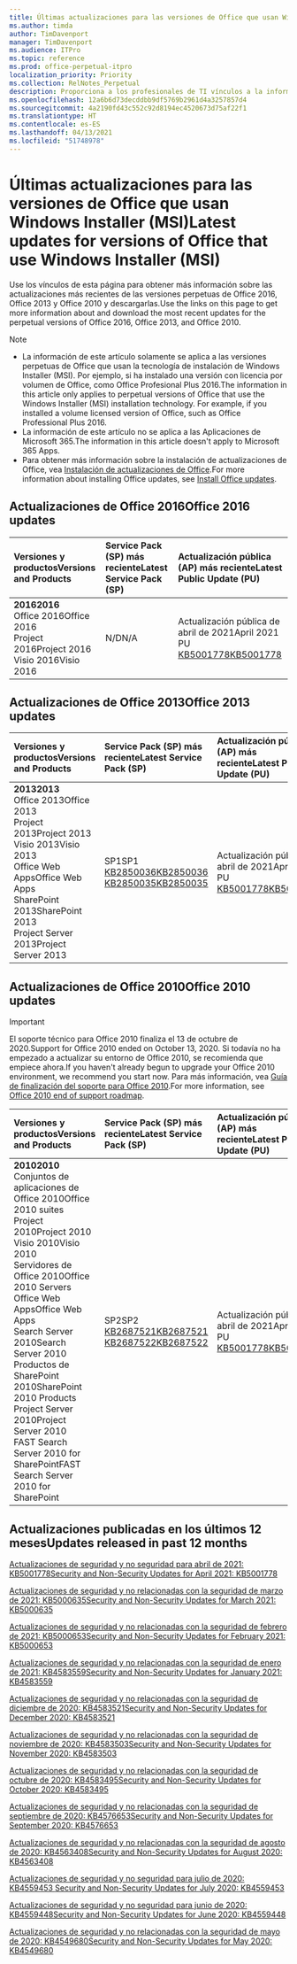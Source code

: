 ```yaml
---
title: Últimas actualizaciones para las versiones de Office que usan Windows Installer (MSI)
ms.author: timda
author: TimDavenport
manager: TimDavenport
ms.audience: ITPro
ms.topic: reference
ms.prod: office-perpetual-itpro
localization_priority: Priority
ms.collection: RelNotes_Perpetual
description: Proporciona a los profesionales de TI vínculos a la información de las últimas actualizaciones de las versiones perpetuas de Office 2016, Office 2013 y Office 2010.
ms.openlocfilehash: 12a6b6d73decddbb9df5769b2961d4a3257857d4
ms.sourcegitcommit: 4a2190fd43c552c92d8194ec4520673d75af22f1
ms.translationtype: HT
ms.contentlocale: es-ES
ms.lasthandoff: 04/13/2021
ms.locfileid: "51748978"
---
```

# <a name="latest-updates-for-versions-of-office-that-use-windows-installer-msi"></a><span data-ttu-id="7d6ef-103">Últimas actualizaciones para las versiones de Office que usan Windows Installer (MSI)</span><span class="sxs-lookup"><span data-stu-id="7d6ef-103">Latest updates for versions of Office that use Windows Installer (MSI)</span></span>

<span data-ttu-id="7d6ef-104">Use los vínculos de esta página para obtener más información sobre las actualizaciones más recientes de las versiones perpetuas de Office 2016, Office 2013 y Office 2010 y descargarlas.</span><span class="sxs-lookup"><span data-stu-id="7d6ef-104">Use the links on this page to get more information about and download the most recent updates for the perpetual versions of Office 2016, Office 2013, and Office 2010.</span></span>
  
 
> [!NOTE]
> - <span data-ttu-id="7d6ef-p101">La información de este artículo solamente se aplica a las versiones perpetuas de Office que usan la tecnología de instalación de Windows Installer (MSI). Por ejemplo, si ha instalado una versión con licencia por volumen de Office, como Office Profesional Plus 2016.</span><span class="sxs-lookup"><span data-stu-id="7d6ef-p101">The information in this article only applies to perpetual versions of Office that use the Windows Installer (MSI) installation technology. For example, if you installed a volume licensed version of Office, such as Office Professional Plus 2016.</span></span>
> - <span data-ttu-id="7d6ef-107">La información de este artículo no se aplica a las Aplicaciones de Microsoft 365.</span><span class="sxs-lookup"><span data-stu-id="7d6ef-107">The information in this article doesn't apply to Microsoft 365 Apps.</span></span>
> - <span data-ttu-id="7d6ef-108">Para obtener más información sobre la instalación de actualizaciones de Office, vea [Instalación de actualizaciones de Office](https://support.office.com/article/2ab296f3-7f03-43a2-8e50-46de917611c5).</span><span class="sxs-lookup"><span data-stu-id="7d6ef-108">For more information about installing Office updates, see [Install Office updates](https://support.office.com/article/2ab296f3-7f03-43a2-8e50-46de917611c5).</span></span> 


## <a name="office-2016-updates"></a><span data-ttu-id="7d6ef-109">Actualizaciones de Office 2016</span><span class="sxs-lookup"><span data-stu-id="7d6ef-109">Office 2016 updates</span></span>

|<span data-ttu-id="7d6ef-110">**Versiones y productos**</span><span class="sxs-lookup"><span data-stu-id="7d6ef-110">**Versions and Products**</span></span>|<span data-ttu-id="7d6ef-111">**Service Pack (SP) más reciente**</span><span class="sxs-lookup"><span data-stu-id="7d6ef-111">**Latest Service Pack (SP)**</span></span>|<span data-ttu-id="7d6ef-112">**Actualización pública (AP) más reciente**</span><span class="sxs-lookup"><span data-stu-id="7d6ef-112">**Latest Public Update (PU)**</span></span>|
|:-----|:-----|:-----|
|<span data-ttu-id="7d6ef-113">**2016**</span><span class="sxs-lookup"><span data-stu-id="7d6ef-113">**2016**</span></span> <br/> <span data-ttu-id="7d6ef-114">Office 2016</span><span class="sxs-lookup"><span data-stu-id="7d6ef-114">Office 2016</span></span>  <br/> <span data-ttu-id="7d6ef-115">Project 2016</span><span class="sxs-lookup"><span data-stu-id="7d6ef-115">Project 2016</span></span>  <br/> <span data-ttu-id="7d6ef-116">Visio 2016</span><span class="sxs-lookup"><span data-stu-id="7d6ef-116">Visio 2016</span></span>  <br/> |<span data-ttu-id="7d6ef-117">N/D</span><span class="sxs-lookup"><span data-stu-id="7d6ef-117">N/A</span></span>  <br/> |<span data-ttu-id="7d6ef-118">Actualización pública de abril de 2021</span><span class="sxs-lookup"><span data-stu-id="7d6ef-118">April 2021 PU</span></span>  <br/> [<span data-ttu-id="7d6ef-119">KB5001778</span><span class="sxs-lookup"><span data-stu-id="7d6ef-119">KB5001778</span></span>](https://support.microsoft.com/help/5001778) <br/> |

## <a name="office-2013-updates"></a><span data-ttu-id="7d6ef-120">Actualizaciones de Office 2013</span><span class="sxs-lookup"><span data-stu-id="7d6ef-120">Office 2013 updates</span></span>

|<span data-ttu-id="7d6ef-121">**Versiones y productos**</span><span class="sxs-lookup"><span data-stu-id="7d6ef-121">**Versions and Products**</span></span>|<span data-ttu-id="7d6ef-122">**Service Pack (SP) más reciente**</span><span class="sxs-lookup"><span data-stu-id="7d6ef-122">**Latest Service Pack (SP)**</span></span>|<span data-ttu-id="7d6ef-123">**Actualización pública (AP) más reciente**</span><span class="sxs-lookup"><span data-stu-id="7d6ef-123">**Latest Public Update (PU)**</span></span>|
|:-----|:-----|:-----|
|<span data-ttu-id="7d6ef-124">**2013**</span><span class="sxs-lookup"><span data-stu-id="7d6ef-124">**2013**</span></span> <br/> <span data-ttu-id="7d6ef-125">Office 2013</span><span class="sxs-lookup"><span data-stu-id="7d6ef-125">Office 2013</span></span>  <br/> <span data-ttu-id="7d6ef-126">Project 2013</span><span class="sxs-lookup"><span data-stu-id="7d6ef-126">Project 2013</span></span>  <br/> <span data-ttu-id="7d6ef-127">Visio 2013</span><span class="sxs-lookup"><span data-stu-id="7d6ef-127">Visio 2013</span></span>  <br/> <span data-ttu-id="7d6ef-128">Office Web Apps</span><span class="sxs-lookup"><span data-stu-id="7d6ef-128">Office Web Apps</span></span>  <br/> <span data-ttu-id="7d6ef-129">SharePoint 2013</span><span class="sxs-lookup"><span data-stu-id="7d6ef-129">SharePoint 2013</span></span>  <br/> <span data-ttu-id="7d6ef-130">Project Server 2013</span><span class="sxs-lookup"><span data-stu-id="7d6ef-130">Project Server 2013</span></span>  <br/> |<span data-ttu-id="7d6ef-131">SP1</span><span class="sxs-lookup"><span data-stu-id="7d6ef-131">SP1</span></span> <br/> [<span data-ttu-id="7d6ef-132">KB2850036</span><span class="sxs-lookup"><span data-stu-id="7d6ef-132">KB2850036</span></span>](https://support.microsoft.com/kb/2850036) <br/>[<span data-ttu-id="7d6ef-133">KB2850035</span><span class="sxs-lookup"><span data-stu-id="7d6ef-133">KB2850035</span></span>](https://support.microsoft.com/kb/2850035) <br/> |<span data-ttu-id="7d6ef-134">Actualización pública de abril de 2021</span><span class="sxs-lookup"><span data-stu-id="7d6ef-134">April 2021 PU</span></span>  <br/> [<span data-ttu-id="7d6ef-135">KB5001778</span><span class="sxs-lookup"><span data-stu-id="7d6ef-135">KB5001778</span></span>](https://support.microsoft.com/help/5001778) <br/> |
   
## <a name="office-2010-updates"></a><span data-ttu-id="7d6ef-136">Actualizaciones de Office 2010</span><span class="sxs-lookup"><span data-stu-id="7d6ef-136">Office 2010 updates</span></span>
> [!IMPORTANT]
> <span data-ttu-id="7d6ef-137">El soporte técnico para Office 2010 finaliza el 13 de octubre de 2020.</span><span class="sxs-lookup"><span data-stu-id="7d6ef-137">Support for Office 2010 ended on October 13, 2020.</span></span> <span data-ttu-id="7d6ef-138">Si todavía no ha empezado a actualizar su entorno de Office 2010, se recomienda que empiece ahora.</span><span class="sxs-lookup"><span data-stu-id="7d6ef-138">If you haven't already begun to upgrade your Office 2010 environment, we recommend you start now.</span></span> <span data-ttu-id="7d6ef-139">Para más información, vea [Guía de finalización del soporte para Office 2010](/DeployOffice/office-2010-end-support-roadmap).</span><span class="sxs-lookup"><span data-stu-id="7d6ef-139">For more information, see [Office 2010 end of support roadmap](/DeployOffice/office-2010-end-support-roadmap).</span></span> 

|<span data-ttu-id="7d6ef-140">**Versiones y productos**</span><span class="sxs-lookup"><span data-stu-id="7d6ef-140">**Versions and Products**</span></span>|<span data-ttu-id="7d6ef-141">**Service Pack (SP) más reciente**</span><span class="sxs-lookup"><span data-stu-id="7d6ef-141">**Latest Service Pack (SP)**</span></span>|<span data-ttu-id="7d6ef-142">**Actualización pública (AP) más reciente**</span><span class="sxs-lookup"><span data-stu-id="7d6ef-142">**Latest Public Update (PU)**</span></span>|
|:-----|:-----|:-----|
|<span data-ttu-id="7d6ef-143">**2010**</span><span class="sxs-lookup"><span data-stu-id="7d6ef-143">**2010**</span></span> <br/> <span data-ttu-id="7d6ef-144">Conjuntos de aplicaciones de Office 2010</span><span class="sxs-lookup"><span data-stu-id="7d6ef-144">Office 2010 suites</span></span>  <br/> <span data-ttu-id="7d6ef-145">Project 2010</span><span class="sxs-lookup"><span data-stu-id="7d6ef-145">Project 2010</span></span>  <br/> <span data-ttu-id="7d6ef-146">Visio 2010</span><span class="sxs-lookup"><span data-stu-id="7d6ef-146">Visio 2010</span></span>  <br/> <span data-ttu-id="7d6ef-147">Servidores de Office 2010</span><span class="sxs-lookup"><span data-stu-id="7d6ef-147">Office 2010 Servers</span></span>  <br/> <span data-ttu-id="7d6ef-148">Office Web Apps</span><span class="sxs-lookup"><span data-stu-id="7d6ef-148">Office Web Apps</span></span>  <br/> <span data-ttu-id="7d6ef-149">Search Server 2010</span><span class="sxs-lookup"><span data-stu-id="7d6ef-149">Search Server 2010</span></span>  <br/> <span data-ttu-id="7d6ef-150">Productos de SharePoint 2010</span><span class="sxs-lookup"><span data-stu-id="7d6ef-150">SharePoint 2010 Products</span></span>  <br/> <span data-ttu-id="7d6ef-151">Project Server 2010</span><span class="sxs-lookup"><span data-stu-id="7d6ef-151">Project Server 2010</span></span>  <br/> <span data-ttu-id="7d6ef-152">FAST Search Server 2010 for SharePoint</span><span class="sxs-lookup"><span data-stu-id="7d6ef-152">FAST Search Server 2010 for SharePoint</span></span>  <br/> |<span data-ttu-id="7d6ef-153">SP2</span><span class="sxs-lookup"><span data-stu-id="7d6ef-153">SP2</span></span> <br/>[<span data-ttu-id="7d6ef-154">KB2687521</span><span class="sxs-lookup"><span data-stu-id="7d6ef-154">KB2687521</span></span>](https://support.microsoft.com/kb/2687521) <br/> [<span data-ttu-id="7d6ef-155">KB2687522</span><span class="sxs-lookup"><span data-stu-id="7d6ef-155">KB2687522</span></span>](https://support.microsoft.com/kb/2687522) <br/> |<span data-ttu-id="7d6ef-156">Actualización pública de abril de 2021</span><span class="sxs-lookup"><span data-stu-id="7d6ef-156">April 2021 PU</span></span>  <br/> [<span data-ttu-id="7d6ef-157">KB5001778</span><span class="sxs-lookup"><span data-stu-id="7d6ef-157">KB5001778</span></span>](https://support.microsoft.com/help/5001778) <br/> |
   

   
## <a name="updates-released-in-past-12-months"></a><span data-ttu-id="7d6ef-158">Actualizaciones publicadas en los últimos 12 meses</span><span class="sxs-lookup"><span data-stu-id="7d6ef-158">Updates released in past 12 months</span></span>

[<span data-ttu-id="7d6ef-159"> Actualizaciones de seguridad y no seguridad para abril de 2021: KB5001778</span><span class="sxs-lookup"><span data-stu-id="7d6ef-159">Security and Non-Security Updates for April 2021: KB5001778</span></span>](https://support.microsoft.com/help/5001778)

[<span data-ttu-id="7d6ef-160">Actualizaciones de seguridad y no relacionadas con la seguridad de marzo de 2021: KB5000635</span><span class="sxs-lookup"><span data-stu-id="7d6ef-160">Security and Non-Security Updates for March 2021: KB5000635</span></span>](https://support.microsoft.com/help/5000635)

[<span data-ttu-id="7d6ef-161">Actualizaciones de seguridad y no relacionadas con la seguridad de febrero de 2021: KB5000653</span><span class="sxs-lookup"><span data-stu-id="7d6ef-161">Security and Non-Security Updates for February 2021: KB5000653</span></span>](https://support.microsoft.com/help/5000653)

[<span data-ttu-id="7d6ef-162">Actualizaciones de seguridad y no relacionadas con la seguridad de enero de 2021: KB4583559</span><span class="sxs-lookup"><span data-stu-id="7d6ef-162">Security and Non-Security Updates for January 2021: KB4583559</span></span>](https://support.microsoft.com/help/4583559)

[<span data-ttu-id="7d6ef-163">Actualizaciones de seguridad y no relacionadas con la seguridad de diciembre de 2020: KB4583521</span><span class="sxs-lookup"><span data-stu-id="7d6ef-163">Security and Non-Security Updates for December 2020: KB4583521</span></span>](https://support.microsoft.com/help/4583521)

[<span data-ttu-id="7d6ef-164">Actualizaciones de seguridad y no relacionadas con la seguridad de noviembre de 2020: KB4583503</span><span class="sxs-lookup"><span data-stu-id="7d6ef-164">Security and Non-Security Updates for November 2020: KB4583503</span></span>](https://support.microsoft.com/help/4583503)

[<span data-ttu-id="7d6ef-165">Actualizaciones de seguridad y no relacionadas con la seguridad de octubre de 2020: KB4583495</span><span class="sxs-lookup"><span data-stu-id="7d6ef-165">Security and Non-Security Updates for October 2020: KB4583495</span></span>](https://support.microsoft.com/help/4583495)

[<span data-ttu-id="7d6ef-166">Actualizaciones de seguridad y no relacionadas con la seguridad de septiembre de 2020: KB4576653</span><span class="sxs-lookup"><span data-stu-id="7d6ef-166">Security and Non-Security Updates for September 2020: KB4576653</span></span>](https://support.microsoft.com/help/4576653)

[<span data-ttu-id="7d6ef-167">Actualizaciones de seguridad y no relacionadas con la seguridad de agosto de 2020: KB4563408</span><span class="sxs-lookup"><span data-stu-id="7d6ef-167">Security and Non-Security Updates for August 2020: KB4563408</span></span>](https://support.microsoft.com/help/4563408)

[<span data-ttu-id="7d6ef-168"> Actualizaciones de seguridad y no seguridad para julio de 2020: KB4559453 </span><span class="sxs-lookup"><span data-stu-id="7d6ef-168">Security and Non-Security Updates for July 2020: KB4559453</span></span>](https://support.microsoft.com/help/4559453)

[<span data-ttu-id="7d6ef-169">Actualizaciones de seguridad y no seguridad para junio de 2020: KB4559448</span><span class="sxs-lookup"><span data-stu-id="7d6ef-169">Security and Non-Security Updates for June 2020: KB4559448</span></span>](https://support.microsoft.com/help/4559448)

[<span data-ttu-id="7d6ef-170">Actualizaciones de seguridad y no relacionadas con la seguridad de mayo de 2020: KB4549680</span><span class="sxs-lookup"><span data-stu-id="7d6ef-170">Security and Non-Security Updates for May 2020: KB4549680</span></span>](https://support.microsoft.com/help/4549680)







 




</br>